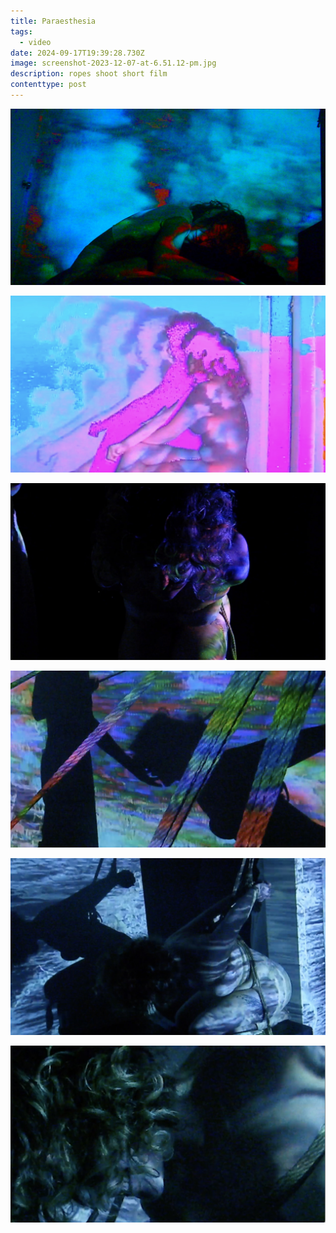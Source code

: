```yaml
---
title: Paraesthesia
tags:
  - video
date: 2024-09-17T19:39:28.730Z
image: screenshot-2023-12-07-at-6.51.12-pm.jpg
description: ropes shoot short film
contenttype: post
---
```

![](png-image.jpg)

![](screenshot-2023-12-07-at-6.45.39-pm.jpg)

![](screenshot-2023-12-07-at-6.50.14-pm.jpg)

![](screenshot-2023-12-07-at-6.50.48-pm.jpg)

![](screenshot-2023-12-07-at-6.52.46-pm.jpg)

![](screenshot-2023-12-07-at-6.52.06-pm.jpg)